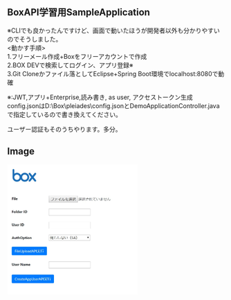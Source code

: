 ## BoxAPI学習用SampleApplication
※CLIでも良かったんですけど、画面で動いたほうが開発者以外も分かりやすいのでそうしました。<br>
<動かす手順><br>
1.フリーメール作成+Boxをフリーアカウントで作成<br>
2.BOX DEVで検索してログイン、アプリ登録※<br>
3.Git Cloneかファイル落としてEclipse+Spring Boot環境でlocalhost:8080で動確<br>

※:JWT,アプリ+Enterprise,読み書き, as user, アクセストークン生成<br>
   config.jsonはD:\Box\pleiades\config.jsonとDemoApplicationController.javaで指定しているので書き換えてください。<br>
   
ユーザー認証もそのうちやります。多分。

## Image
<p>
  <img src="https://github.com/natsukikaminishi/BoxDemoApp/blob/main/demoImage.jpg" width=60%>  
</p>
